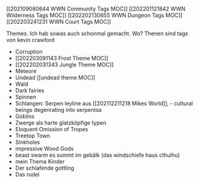 [[202109080644 WWN Community Tags MOC]]
[[202201121842 WWN Wilderness Tags MOC]]
[[202202130655 WWN Dungeon Tags MOC]]
[[202203241231 WWN Court Tags MOC]]

Themes. Ich hab sowas auch schonmal gemacht. Wo? Thenen sind tags von kevin crawford


- Corruption 
- [[202203091143 Frost Theme MOC]]
- [[202202031343 Jungle Theme MOC]]
- Meteore
- Undead [[undead theme MOC]]
- Wald 
- Dark fairies
- Spinnen
- Schlangen: Serpen leyline aus [[202112211218 Mikes World]], - cultural beings degenrating into serpentsa
- Goblins
- Zwerge als harte glatzköpfige typen
- Eloquent Omission of Tropes
- Treetop Town
- Sinkholes
- impressive Wood Gods
- beast swarm es summt im gebälk (das windschiefe haus cthulhu)
- mein Thema Kinder
- Der schlafende gottling
- Das rudel
